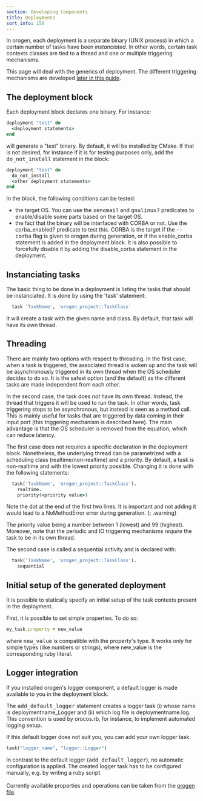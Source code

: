 ```yaml
---
section: Developing Components
title: Deployments
sort_info: 150
---
```


In orogen, each deployment is a separate binary (UNIX process) in which a
certain number of tasks have been _instanciated_. In other words, certain task
contexts classes are tied to a thread and one or multiple triggering mechanisms.

This page will deal with the generics of deployment. The different triggering
mechanisms are developed [later in this guide](triggering/index.html).

The deployment block
--------------------

Each deployment block declares one binary. For instance:

~~~ ruby
deployment "test" do
  <deployment statements>
end
~~~

will generate a "test" binary. By default, it will be installed by CMake. If
that is not desired, for instance if it is for testing purposes only, add the
<tt>do_not_install</tt> statement in the block:

~~~ ruby
deployment "test" do
  do_not_install
  <other deployment statements>
end
~~~

In the block, the following conditions can be tested:

 * the target OS. You can use the <tt>xenomai?</tt> and <tt>gnulinux?</tt>
   predicates to enable/disable some parts based on the target OS.
 * the fact that the binary will be interfaced with CORBA or not. Use the
   corba\_enabled? predicate to test this. CORBA is the target if the
   <tt>\-\-corba</tt> flag is given to orogen during generation, or if the
   enable\_corba statement is added in the deployment block. It is also possible
   to forcefully disable it by adding the disable\_corba statement in the
   deployment.

Instanciating tasks
-------------------

The basic thing to be done in a deployment is listing the tasks that should be
instanciated. It is done by using the 'task' statement:

~~~ ruby
  task 'TaskName', 'orogen_project::TaskClass'
~~~

It will create a task with the given name and class. By default, that task will
have its own thread.

Threading
---------

There are mainly two options with respect to threading. In the first case, when
a task is triggered, the associated thread is woken up and the task will be
asynchronously triggered in its own thread when the OS scheduler decides to do
so. It is the safest option (and the default) as the different tasks are made
independent from each other.

In the second case, the task does *not* have its own thread. Instead, the thread
that triggers it will be used to run the task. In other words, task triggering
stops to be asynchronous, but instead is seen as a method call. This is mainly
useful for tasks that are triggered by data coming in their input port (this
triggering mechanism is described here). The main advantage is that the OS
scheduler is removed from the equation, which can reduce latency.

The first case does not requires a specific declaration in the deployment block.
Nonetheless, the underlying thread can be parametrized with a scheduling class
(realtime/non-realtime) and a priority. By default, a task is non-realtime and
with the lowest priority possible. Changing it is done with the following
statements:

~~~ ruby
  task('TaskName', 'orogen_project::TaskClass').
    realtime.
    priority(<priority value>)
~~~

Note the dot at the end of the first two lines. It is important and not adding
it would lead to a NoMethodError error during generation.
{: .warning}

The priority value being a number between 1 (lowest) and 99 (highest).
Moreover, note that the periodic and IO triggering mechanisms _require_ the task
to be in its own thread.

The second case is called a sequential activity and is declared with:

~~~ ruby
  task('TaskName', 'orogen_project::TaskClass').
    sequential
~~~

Initial setup of the generated deployment
-----------------------------------------

It is possible to statically specify an initial setup of the task contexts
present in the deployment.

First, it is possible to set simple properties. To do so:

~~~ ruby
my_task.property = new_value
~~~

where <tt>new_value</tt> is compatible with the property's type. It works only
for simple types (like numbers or strings), where new_value is the corresponding
ruby literal.

Logger integration
------------------

If you installed orogen's logger component, a default logger is made available
to you in the deployment block.

The <tt>add\_default\_logger</tt> statement creates a logger task
(i) whose name is deploymentname\_Logger and (ii) which log file is
deploymentname.log. This convention is used by orocos.rb, for instance, to
implement automated logging setup.

If this default logger does not suit you, you can add your own logger task:

~~~ ruby
task("logger_name", "logger::Logger")
~~~

In contrast to the default logger (<tt>add\_default\_logger</tt>), no automatic configuration is applied. The created logger task has to be configured manually, e.g. by writing a ruby script.<br></br>
Currently available properties and operations can be taken from the [orogen file](https://github.com/rock-core/tools-logger/blob/master/logger.orogen).
